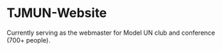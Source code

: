# TJMUN-Website
Currently serving as the webmaster for Model UN club and conference (700+ people).


